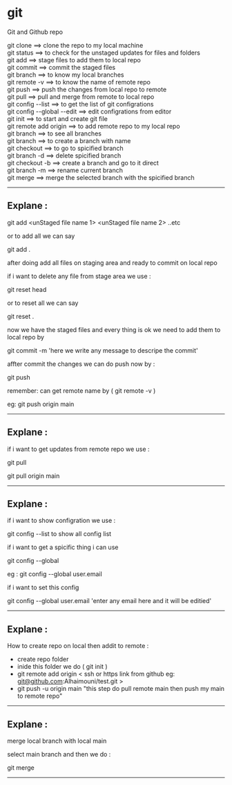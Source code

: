 # git
Git and Github repo


git clone                    ==> clone the repo to my local machine
<br>
git status                   ==> to check for the unstaged updates for files and folders 
<br>
git add                      ==> stage files to add them to local repo
<br>
git commit                   ==> commit the staged files 
<br>
git branch                   ==> to know my local branches 
<br>
git remote -v                ==> to know the name of remote repo
<br>
git push                     ==> push the changes from local repo to remote
<br>
git pull                     ==> pull and merge from remote to local repo
<br>
git config --list	           ==> to get the list of git configrations
<br>
git config --global --edit   ==> edit configrations from editor
<br>
git init                     ==> to start and create git file
<br>
git remote add origin <ssh>  ==> to add remote repo to my local repo
<br>
git branch                   ==> to see all branches
<br>
git branch <anyname>         ==> to create a branch with name
<br>
git checkout <exist branch>  ==> to go to spicified branch
<br>
git branch -d <branchNme>    ==> delete spicified branch
<br>
git checkout -b <branchNme>  ==> create a branch and go to it direct
<br>
git branch -m <newName>      ==> rename current branch
<br>
git merge <branchName>       ==> merge the selected branch with the spicified branch
<br>



---

## Explane :

git add <unStaged file name 1> <unStaged file name 2> ..etc

or to add all we can say

git add .


after doing add all files on staging area and ready to commit on local repo

if i want to delete any file from stage area we use :

git reset head <file name>

or to reset all we can say

git reset .


now we have the staged files and every thing is ok we need to add them to local repo by 

git commit -m 'here we write any message to descripe the commit'

affter commit the changes we can do push now by :

git push <remoteName> <localBranchName> 

remember: can get remote name by ( git remote -v )

eg: git push origin main

---
## Explane :

if i want to get updates from remote repo we use :

git pull <remoteName> <branchName>

git pull origin main

---
## Explane :

if i want to show configration we use :

git config --list  to show all config list 

if i want to get a spicific thing i can use 

git config --global <any config name>

eg : git config --global user.email 

if i want to set this config 

git config --global user.email 'enter any email here and it will be editied'
 

---
## Explane :

How to create repo on local then addit to remote :

- create repo folder 
- inide this folder we do ( git init )
- git remote add origin < ssh or https link from github eg: git@github.com:Alhaimouni/test.git >
- git push -u origin main "this step do pull remote main then push my main to remote repo"

---
## Explane :

merge local branch with local main 

select main branch and then we do :

git merge <branchName>

---
